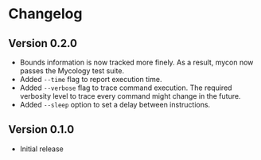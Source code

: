 # Changelog

## Version 0.2.0

  * Bounds information is now tracked more finely. As a result, mycon now passes
      the Mycology test suite.
  * Added `--time` flag to report execution time.
  * Added `--verbose` flag to trace command execution. The required verbosity
      level to trace every command might change in the future.
  * Added `--sleep` option to set a delay between instructions.

## Version 0.1.0

  * Initial release
